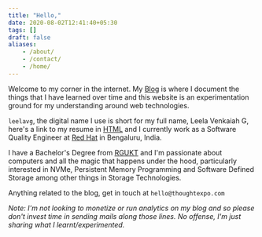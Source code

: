```yaml
---
title: "Hello,"
date: 2020-08-02T12:41:40+05:30
tags: []
draft: false
aliases:
    - /about/
    - /contact/
    - /home/
---
```


Welcome to my corner in the internet. My [Blog](/blog/) is where I document the things that I have learned over time and this website is an experimentation ground for my understanding around web technologies.

`leelavg`, the digital name I use is short for my full name, Leela Venkaiah G, here's a link to my resume in <a id="resume" href="https://docs.google.com/document/d/e/2PACX-1vR7r29USQJFBpTjw7aNPwCorb7uv_7YdfJ0m2LFdVIoQ4FnAu1FfDH0CVyfqpj_ofMLAYZloT1vQ_QF/pub">HTML</a> and I currently work as a Software Quality Engineer at [Red Hat](https://www.redhat.com/) in Bengaluru, India.

I have a Bachelor's Degree from [RGUKT](https://rguktrkv.ac.in/) and I'm passionate about computers and all the magic that happens under the hood, particularly interested in NVMe, Persistent Memory Programming and Software Defined Storage among other things in Storage Technologies.

Anything related to the blog, get in touch at `hello@thoughtexpo.com`

_Note: I'm not looking to monetize or run analytics on my blog and so please don't invest time in sending mails along those lines. No offense, I'm just sharing what I learnt/experimented._
